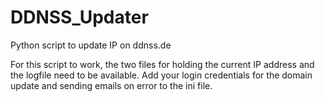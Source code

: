 # DDNSS_Updater
Python script to update IP on ddnss.de

For this script to work, the two files for holding the current IP address and the logfile need to be available.
Add your login credentials for the domain update and sending emails on error to the ini file.
